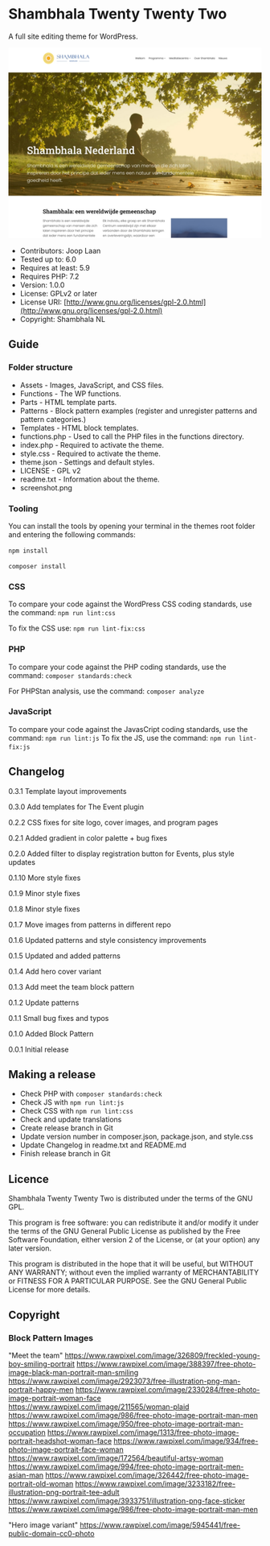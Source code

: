 # Shambhala Twenty Twenty Two

A full site editing theme for WordPress.

![Shambhala Twenty Twenty Two](https://github.com/perky-design/shambhala-nl-twentytwentytwo/blob/main/screenshot.png?raw=true)

* Contributors: Joop Laan
* Tested up to: 6.0
* Requires at least: 5.9
* Requires PHP: 7.2
* Version: 1.0.0
* License: GPLv2 or later
* License URI: [http://www.gnu.org/licenses/gpl-2.0.html](http://www.gnu.org/licenses/gpl-2.0.html)
* Copyright: Shambhala NL

## Guide

### Folder structure

* Assets        - Images, JavaScript, and CSS files.
* Functions     - The WP functions.
* Parts         - HTML template parts.
* Patterns      - Block pattern examples (register and unregister patterns and pattern categories.)
* Templates     - HTML block templates.
* functions.php - Used to call the PHP files in the functions directory.
* index.php     - Required to activate the theme.
* style.css     - Required to activate the theme.
* theme.json    - Settings and default styles.
* LICENSE       - GPL v2
* readme.txt    - Information about the theme.
* screenshot.png

### Tooling

You can install the tools by opening your terminal in the themes root folder
and entering the following commands:

```npm install```

```composer install```

### CSS

To compare your code against the WordPress CSS coding standards, use the command: ```npm run lint:css```

To fix the CSS use: ```npm run lint-fix:css```

### PHP

To compare your code against the PHP coding standards,
use the command: ```composer standards:check```

For PHPStan analysis, use the command: ```composer analyze```

### JavaScript

To compare your code against the JavasCript coding standards, use the command: ```npm run lint:js```
To fix the JS, use the command: ```npm run lint-fix:js```

## Changelog

0.3.1 Template layout improvements 

0.3.0 Add templates for The Event plugin

0.2.2 CSS fixes for site logo, cover images, and program pages

0.2.1 Added gradient in color palette + bug fixes

0.2.0 Added filter to display registration button for Events, plus style updates

0.1.10 More style fixes

0.1.9 Minor style fixes

0.1.8 Minor style fixes

0.1.7 Move images from patterns in different repo

0.1.6 Updated patterns and style consistency improvements

0.1.5 Updated and added patterns

0.1.4 Add hero cover variant

0.1.3 Add meet the team block pattern

0.1.2 Update patterns

0.1.1 Small bug fixes and typos

0.1.0 Added Block Pattern

0.0.1 Initial release

## Making a release

* Check PHP with ```composer standards:check```
* Check JS with ```npm run lint:js```
* Check CSS with ```npm run lint:css```
* Check and update translations
* Create release branch in Git
* Update version number in composer.json, package.json, and style.css
* Update Changelog in readme.txt and README.md
* Finish release branch in Git


## Licence

Shambhala Twenty Twenty Two is distributed under the terms of the GNU GPL.

This program is free software: you can redistribute it and/or modify
it under the terms of the GNU General Public License as published by
the Free Software Foundation, either version 2 of the License, or
(at your option) any later version.

This program is distributed in the hope that it will be useful,
but WITHOUT ANY WARRANTY; without even the implied warranty of
MERCHANTABILITY or FITNESS FOR A PARTICULAR PURPOSE. See the
GNU General Public License for more details.


## Copyright

### Block Pattern Images

"Meet the team"
https://www.rawpixel.com/image/326809/freckled-young-boy-smiling-portrait
https://www.rawpixel.com/image/388397/free-photo-image-black-man-portrait-man-smiling
https://www.rawpixel.com/image/2923073/free-illustration-png-man-portrait-happy-men
https://www.rawpixel.com/image/2330284/free-photo-image-portrait-woman-face
https://www.rawpixel.com/image/211565/woman-plaid
https://www.rawpixel.com/image/986/free-photo-image-portrait-man-men
https://www.rawpixel.com/image/950/free-photo-image-portrait-man-occupation
https://www.rawpixel.com/image/1313/free-photo-image-portrait-headshot-woman-face
https://www.rawpixel.com/image/934/free-photo-image-portrait-face-woman
https://www.rawpixel.com/image/172564/beautiful-artsy-woman
https://www.rawpixel.com/image/994/free-photo-image-portrait-men-asian-man
https://www.rawpixel.com/image/326442/free-photo-image-portrait-old-woman
https://www.rawpixel.com/image/3233182/free-illustration-png-portrait-tee-adult
https://www.rawpixel.com/image/3933751/illustration-png-face-sticker
https://www.rawpixel.com/image/986/free-photo-image-portrait-man-men

"Hero image variant"
https://www.rawpixel.com/image/5945441/free-public-domain-cc0-photo

